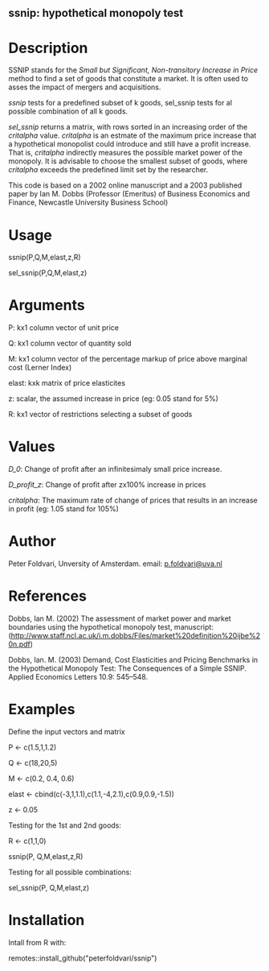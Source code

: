 ## ssnip: hypothetical monopoly test

# Description

SSNIP stands for the *Small but Significant, Non-transitory Increase in Price* method to find a set of goods that constitute a market. It is often used to asses the impact of mergers and acquisitions.

*ssnip* tests for a predefined subset of k goods, sel_ssnip tests for al possible combination of all k goods.

*sel_ssnip* returns a matrix, with rows sorted in an increasing order of the *critalpha* value. *critalpha* is an estmate of the maximum price increase that a hypothetical monopolist could introduce and still have a profit increase. That is, *critalpha* indirectly measures the possible market power of the monopoly. It is advisable to choose the smallest subset of goods, where *critalpha* exceeds the predefined limit set by the researcher.

This code is based on a 2002 online manuscript and a 2003 published paper by Ian M. Dobbs (Professor (Emeritus) of Business Economics and Finance, Newcastle University Business School)

# Usage 

  ssnip(P,Q,M,elast,z,R)

sel_ssnip(P,Q,M,elast,z)

# Arguments

P:	kx1 column vector of unit price

Q:	kx1 column vector of quantity sold

M:	kx1 column vector of the percentage markup of price above marginal cost (Lerner Index)

elast: kxk matrix of price elasticites

z:	scalar, the assumed increase in price (eg: 0.05 stand for 5%)

R:	kx1 vector of restrictions selecting a subset of goods

# Values 

*D_0*:	Change of profit after an infinitesimaly small price increase.

*D_profit_z*:	Change of profit after zx100% increase in prices

*critalpha*: The maximum rate of change of prices that results in an increase in profit (eg: 1.05 stand for 105%)

# Author
Peter Foldvari, Unversity of Amsterdam. email: p.foldvari@uva.nl

# References
Dobbs, Ian M. (2002) The assessment of market power and market boundaries using the hypothetical monopoly test, manuscript: (http://www.staff.ncl.ac.uk/i.m.dobbs/Files/market%20definition%20ijbe%20n.pdf)

Dobbs, Ian. M. (2003) Demand, Cost Elasticities and Pricing Benchmarks in the Hypothetical Monopoly Test: The Consequences of a Simple SSNIP. Applied Economics Letters 10.9: 545–548.

# Examples

 Define the input vectors and matrix

P <- c(1.5,1,1.2)

Q <- c(18,20,5)

M <- c(0.2, 0.4, 0.6)

elast <- cbind(c(-3,1,1.1),c(1.1,-4,2.1),c(0.9,0.9,-1.5))

z <- 0.05

 Testing for the 1st and 2nd goods:

R <- c(1,1,0)

ssnip(P, Q,M,elast,z,R)

 Testing for all possible combinations:

sel_ssnip(P, Q,M,elast,z)

# Installation

Intall from R with: 

remotes::install_github("peterfoldvari/ssnip")
